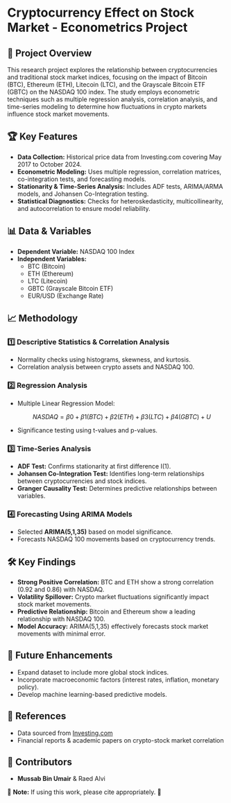 # Cryptocurrency Effect on Stock Market - Econometrics Project

## 📌 Project Overview

This research project explores the relationship between cryptocurrencies and traditional stock market indices, focusing on the impact of Bitcoin (BTC), Ethereum (ETH), Litecoin (LTC), and the Grayscale Bitcoin ETF (GBTC) on the NASDAQ 100 index. The study employs econometric techniques such as multiple regression analysis, correlation analysis, and time-series modeling to determine how fluctuations in crypto markets influence stock market movements.

## 🏆 Key Features

- **Data Collection:** Historical price data from Investing.com covering May 2017 to October 2024.
- **Econometric Modeling:** Uses multiple regression, correlation matrices, co-integration tests, and forecasting models.
- **Stationarity & Time-Series Analysis:** Includes ADF tests, ARIMA/ARMA models, and Johansen Co-Integration testing.
- **Statistical Diagnostics:** Checks for heteroskedasticity, multicollinearity, and autocorrelation to ensure model reliability.

## 📊 Data & Variables

- **Dependent Variable:** NASDAQ 100 Index
- **Independent Variables:**
  - BTC (Bitcoin)
  - ETH (Ethereum)
  - LTC (Litecoin)
  - GBTC (Grayscale Bitcoin ETF)
  - EUR/USD (Exchange Rate)

## 📈 Methodology

### 1️⃣ **Descriptive Statistics & Correlation Analysis**

- Normality checks using histograms, skewness, and kurtosis.
- Correlation analysis between crypto assets and NASDAQ 100.

### 2️⃣ **Regression Analysis**

- Multiple Linear Regression Model:
  ```math
  NASDAQ = β0 + β1(BTC) + β2(ETH) + β3(LTC) + β4(GBTC) + U
  ```
- Significance testing using t-values and p-values.

### 3️⃣ **Time-Series Analysis**

- **ADF Test:** Confirms stationarity at first difference I(1).
- **Johansen Co-Integration Test:** Identifies long-term relationships between cryptocurrencies and stock indices.
- **Granger Causality Test:** Determines predictive relationships between variables.

### 4️⃣ **Forecasting Using ARIMA Models**

- Selected **ARIMA(5,1,35)** based on model significance.
- Forecasts NASDAQ 100 movements based on cryptocurrency trends.

## 🛠 Key Findings

- **Strong Positive Correlation:** BTC and ETH show a strong correlation (0.92 and 0.86) with NASDAQ.
- **Volatility Spillover:** Crypto market fluctuations significantly impact stock market movements.
- **Predictive Relationship:** Bitcoin and Ethereum show a leading relationship with NASDAQ 100.
- **Model Accuracy:** ARIMA(5,1,35) effectively forecasts stock market movements with minimal error.

## 🔮 Future Enhancements

- Expand dataset to include more global stock indices.
- Incorporate macroeconomic factors (interest rates, inflation, monetary policy).
- Develop machine learning-based predictive models.

## 📜 References

- Data sourced from [Investing.com](https://www.investing.com/)
- Financial reports & academic papers on crypto-stock market correlation

## 🤝 Contributors

- **Mussab Bin Umair** & Raed Alvi

📌 **Note:** If using this work, please cite appropriately. 🚀

